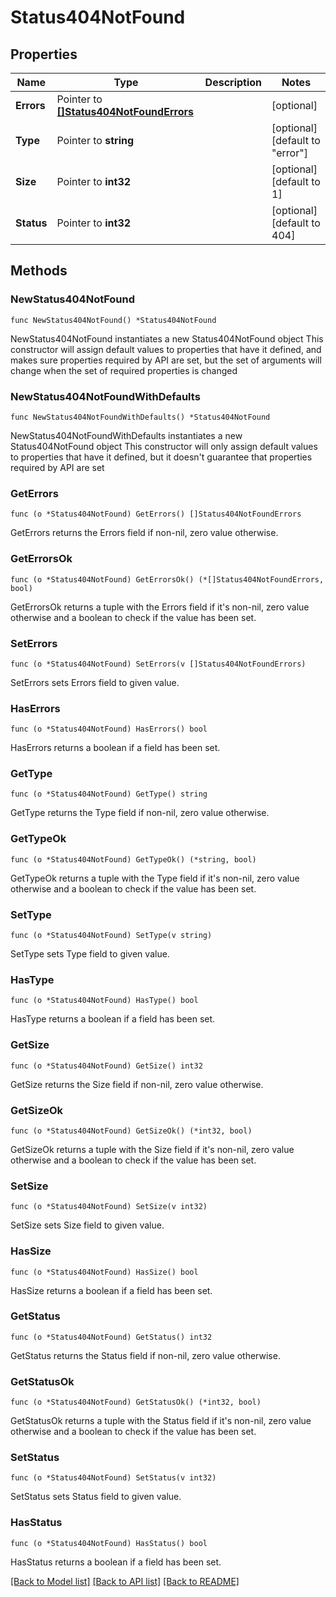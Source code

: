 # Status404NotFound

## Properties

Name | Type | Description | Notes
------------ | ------------- | ------------- | -------------
**Errors** | Pointer to [**[]Status404NotFoundErrors**](Status404NotFoundErrors.md) |  | [optional] 
**Type** | Pointer to **string** |  | [optional] [default to "error"]
**Size** | Pointer to **int32** |  | [optional] [default to 1]
**Status** | Pointer to **int32** |  | [optional] [default to 404]

## Methods

### NewStatus404NotFound

`func NewStatus404NotFound() *Status404NotFound`

NewStatus404NotFound instantiates a new Status404NotFound object
This constructor will assign default values to properties that have it defined,
and makes sure properties required by API are set, but the set of arguments
will change when the set of required properties is changed

### NewStatus404NotFoundWithDefaults

`func NewStatus404NotFoundWithDefaults() *Status404NotFound`

NewStatus404NotFoundWithDefaults instantiates a new Status404NotFound object
This constructor will only assign default values to properties that have it defined,
but it doesn't guarantee that properties required by API are set

### GetErrors

`func (o *Status404NotFound) GetErrors() []Status404NotFoundErrors`

GetErrors returns the Errors field if non-nil, zero value otherwise.

### GetErrorsOk

`func (o *Status404NotFound) GetErrorsOk() (*[]Status404NotFoundErrors, bool)`

GetErrorsOk returns a tuple with the Errors field if it's non-nil, zero value otherwise
and a boolean to check if the value has been set.

### SetErrors

`func (o *Status404NotFound) SetErrors(v []Status404NotFoundErrors)`

SetErrors sets Errors field to given value.

### HasErrors

`func (o *Status404NotFound) HasErrors() bool`

HasErrors returns a boolean if a field has been set.

### GetType

`func (o *Status404NotFound) GetType() string`

GetType returns the Type field if non-nil, zero value otherwise.

### GetTypeOk

`func (o *Status404NotFound) GetTypeOk() (*string, bool)`

GetTypeOk returns a tuple with the Type field if it's non-nil, zero value otherwise
and a boolean to check if the value has been set.

### SetType

`func (o *Status404NotFound) SetType(v string)`

SetType sets Type field to given value.

### HasType

`func (o *Status404NotFound) HasType() bool`

HasType returns a boolean if a field has been set.

### GetSize

`func (o *Status404NotFound) GetSize() int32`

GetSize returns the Size field if non-nil, zero value otherwise.

### GetSizeOk

`func (o *Status404NotFound) GetSizeOk() (*int32, bool)`

GetSizeOk returns a tuple with the Size field if it's non-nil, zero value otherwise
and a boolean to check if the value has been set.

### SetSize

`func (o *Status404NotFound) SetSize(v int32)`

SetSize sets Size field to given value.

### HasSize

`func (o *Status404NotFound) HasSize() bool`

HasSize returns a boolean if a field has been set.

### GetStatus

`func (o *Status404NotFound) GetStatus() int32`

GetStatus returns the Status field if non-nil, zero value otherwise.

### GetStatusOk

`func (o *Status404NotFound) GetStatusOk() (*int32, bool)`

GetStatusOk returns a tuple with the Status field if it's non-nil, zero value otherwise
and a boolean to check if the value has been set.

### SetStatus

`func (o *Status404NotFound) SetStatus(v int32)`

SetStatus sets Status field to given value.

### HasStatus

`func (o *Status404NotFound) HasStatus() bool`

HasStatus returns a boolean if a field has been set.


[[Back to Model list]](../README.md#documentation-for-models) [[Back to API list]](../README.md#documentation-for-api-endpoints) [[Back to README]](../README.md)


